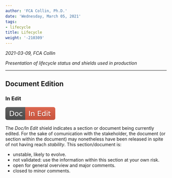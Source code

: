 ```yaml
---
author: 'FCA Collin, Ph.D.'
date: 'Wednesday, March 05, 2021'
tags:
- lifecycle
title: Lifecycle
weight: '-210309'
---
```


*2021-03-09, FCA Collin*


_Presentation of lifecycle status and shields used in production_

------------------------------------------------------------------------

<!--more-->

## Document Edition

### In Edit 

![_In Edit Shield_](./img/doc_inedit.svg)

The _Doc/In Edit_ shield indicates a section or document being currently
edited. For the sake of comunication with the stakeholder, the document
(or section within the document) may nonetheless have been released in
spite of not having reach _stability_. This section/document is:

- unstable, likely to evolve.
- not validated: use the information within this section at your own risk.
- open for general overview and major comments.
- closed to minor comments.

